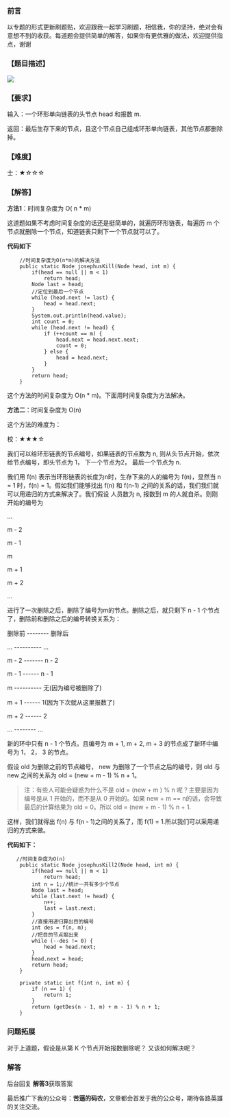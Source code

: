 ### 前言

以专题的形式更新刷题贴，欢迎跟我一起学习刷题，相信我，你的坚持，绝对会有意想不到的收获。每道题会提供简单的解答，如果你有更优雅的做法，欢迎提供指点，谢谢

### 【题目描述】

![](https://user-gold-cdn.xitu.io/2019/2/24/1691ed5440456dc8?w=1080&h=270&f=png&s=204044)

### 【要求】

输入：一个环形单向链表的头节点 head 和报数 m.

返回：最后生存下来的节点，且这个节点自己组成环形单向链表，其他节点都删除掉。


### 【难度】

士：★☆☆☆

### 【解答】

**方法1**：时间复杂度为 O( n * m)

这道题如果不考虑时间复杂度的话还是挺简单的，就遍历环形链表，每遍历 m 个节点就删除一个节点，知道链表只剩下一个节点就可以了。


**代码如下**

```
    //时间复杂度为O(n*m)的解决方法
    public static Node josephusKill(Node head, int m) {
        if(head == null || m < 1)
            return head;
        Node last = head;
        //定位到最后一个节点
        while (head.next != last) {
            head = head.next;
        }
        System.out.println(head.value);
        int count = 0;
        while (head.next != head) {
            if (++count == m) {
                head.next = head.next.next;
                count = 0;
            } else {
                head = head.next;
            }
        }
        return head;
    }
```
这个方法的时间复杂度为 O(n * m)。下面用时间复杂度为方法解决。


**方法二**：时间复杂度为 O(n)

这个方法的难度为：

校：★★★☆

我们可以给环形链表的节点编号，如果链表的节点数为 n, 则从头节点开始，依次给节点编号，即头节点为 1， 下一个节点为2， 最后一个节点为 n.


我们用 f(n) 表示当环形链表的长度为n时，生存下来的人的编号为 f(n)，显然当 n = 1 时，f(n) = 1。假如我们能够找出 f(n) 和 f(n-1) 之间的关系的话，我们我们就可以用递归的方式来解决了。我们假设 人员数为 n, 报数到 m 的人就自杀。则刚开始的编号为

...

m - 2

m - 1

m

m + 1

m + 2

...

进行了一次删除之后，删除了编号为m的节点。删除之后，就只剩下 n - 1 个节点了，删除前和删除之后的编号转换关系为：

删除前 -------- 删除后

... ---------- ...

m - 2 ------- n - 2

m - 1 ------ n - 1

m ---------- 无(因为编号被删除了)

m + 1 ------ 1(因为下次就从这里报数了)

m + 2 ------ 2

... -------- ...


新的环中只有 n - 1 个节点。且编号为 m + 1, m + 2, m + 3 的节点成了新环中编号为 1， 2， 3 的节点。

假设 old 为删除之前的节点编号， new 为删除了一个节点之后的编号，则 old 与 new 之间的关系为 old = (new + m - 1) % n + 1。

> 注：有些人可能会疑惑为什么不是 old = (new + m ) % n 呢？主要是因为编号是从 1 开始的，而不是从 0 开始的。如果 new + m == n的话，会导致最后的计算结果为 old = 0。所以 old = (new + m - 1) % n + 1.

这样，我们就得出 f(n) 与 f(n - 1)之间的关系了，而 f(1) = 1.所以我们可以采用递归的方式来做。





**代码如下：**

```
   //时间复杂度为O(n)
    public static Node josephusKill2(Node head, int m) {
        if(head == null || m < 1)
            return head;
        int n = 1;//统计一共有多少个节点
        Node last = head;
        while (last.next != head) {
            n++;
            last = last.next;
        }
        //直接用递归算出目的编号
        int des = f(n, m);
        //把目的节点取出来
        while (--des != 0) {
            head = head.next;
        }
        head.next = head;
        return head;
    }

    private static int f(int n, int m) {
        if (n == 1) {
            return 1;
        }
        return (getDes(n - 1, m) + m - 1) % n + 1;
    }
```

### 问题拓展

对于上道题，假设是从第 K 个节点开始报数删除呢？ 又该如何解决呢？

### 解答

后台回复 **解答3**获取答案


最后推广下我的公众号：**苦逼的码农**，文章都会首发于我的公众号，期待各路英雄的关注交流。